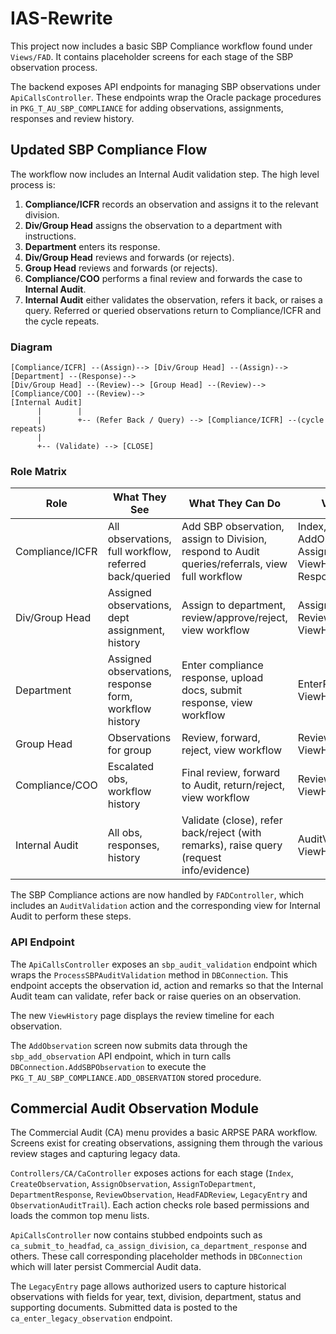 # IAS-Rewrite

This project now includes a basic SBP Compliance workflow found under
`Views/FAD`. It contains placeholder screens for each
stage of the SBP observation process.

The backend exposes API endpoints for managing SBP observations under
`ApiCallsController`. These endpoints wrap the Oracle package procedures in
`PKG_T_AU_SBP_COMPLIANCE` for adding observations, assignments, responses and
review history.

## Updated SBP Compliance Flow

The workflow now includes an Internal Audit validation step. The high level process is:

1. **Compliance/ICFR** records an observation and assigns it to the relevant division.
2. **Div/Group Head** assigns the observation to a department with instructions.
3. **Department** enters its response.
4. **Div/Group Head** reviews and forwards (or rejects).
5. **Group Head** reviews and forwards (or rejects).
6. **Compliance/COO** performs a final review and forwards the case to **Internal Audit**.
7. **Internal Audit** either validates the observation, refers it back, or raises a query.
   Referred or queried observations return to Compliance/ICFR and the cycle repeats.

### Diagram

```
[Compliance/ICFR] --(Assign)--> [Div/Group Head] --(Assign)--> [Department] --(Response)-->
[Div/Group Head] --(Review)--> [Group Head] --(Review)--> [Compliance/COO] --(Review)-->
[Internal Audit]
      |        |
      |        +-- (Refer Back / Query) --> [Compliance/ICFR] --(cycle repeats)
      |
      +-- (Validate) --> [CLOSE]
```

### Role Matrix

| **Role**        | **What They See**                                      | **What They Can Do**                                                                            | **Views Used**                                                     |
| --------------- | ------------------------------------------------------ | ----------------------------------------------------------------------------------------------- | ------------------------------------------------------------------ |
| Compliance/ICFR | All observations, full workflow, referred back/queried | Add SBP observation, assign to Division, respond to Audit queries/referrals, view full workflow | Index, AddObservation, AssignDivision, ViewHistory, RespondToAudit |
| Div/Group Head  | Assigned observations, dept assignment, history        | Assign to department, review/approve/reject, view workflow                                      | AssignDepartment, ReviewResponse, ViewHistory                      |
| Department      | Assigned observations, response form, workflow history | Enter compliance response, upload docs, submit response, view workflow                          | EnterResponse, ViewHistory                                         |
| Group Head      | Observations for group                                 | Review, forward, reject, view workflow                                                          | ReviewByGroupHead, ViewHistory                                     |
| Compliance/COO  | Escalated obs, workflow history                        | Final review, forward to Audit, return/reject, view workflow                                    | ReviewByCompliance, ViewHistory                                    |
| Internal Audit  | All obs, responses, history                            | Validate (close), refer back/reject (with remarks), raise query (request info/evidence)         | AuditValidation, ViewHistory                                       |

The SBP Compliance actions are now handled by `FADController`, which
includes an `AuditValidation` action and the corresponding view for
Internal Audit to perform these steps.

### API Endpoint

The `ApiCallsController` exposes an `sbp_audit_validation` endpoint which wraps
the `ProcessSBPAuditValidation` method in `DBConnection`. This endpoint accepts
the observation id, action and remarks so that the Internal Audit team can
validate, refer back or raise queries on an observation.

The new `ViewHistory` page displays the review timeline for each observation.

The `AddObservation` screen now submits data through the `sbp_add_observation`
API endpoint, which in turn calls `DBConnection.AddSBPObservation` to execute
the `PKG_T_AU_SBP_COMPLIANCE.ADD_OBSERVATION` stored procedure.

## Commercial Audit Observation Module

The Commercial Audit (CA) menu provides a basic ARPSE PARA workflow.  Screens exist for creating observations, assigning them through the various review stages and capturing legacy data.

`Controllers/CA/CaController` exposes actions for each stage (`Index`, `CreateObservation`, `AssignObservation`, `AssignToDepartment`, `DepartmentResponse`, `ReviewObservation`, `HeadFADReview`, `LegacyEntry` and `ObservationAuditTrail`).  Each action checks role based permissions and loads the common top menu lists.

`ApiCallsController` now contains stubbed endpoints such as `ca_submit_to_headfad`, `ca_assign_division`, `ca_department_response` and others.  These call corresponding placeholder methods in `DBConnection` which will later persist Commercial Audit data.

The `LegacyEntry` page allows authorized users to capture historical observations with fields for year, text, division, department, status and supporting documents.  Submitted data is posted to the `ca_enter_legacy_observation` endpoint.

